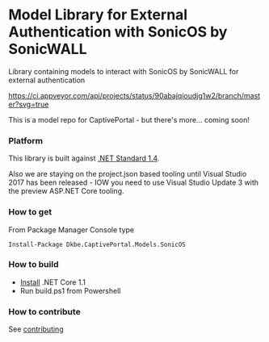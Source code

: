# Model Library for External Authentication with SonicOS by SonicWALL

Library containing models to interact with SonicOS by SonicWALL for external authentication

https://ci.appveyor.com/api/projects/status/90abajqioudjg1w2/branch/master?svg=true


This is a model repo for CaptivePortal - but there's more... coming soon!

### Platform

This library is built against [.NET Standard 1.4](https://docs.microsoft.com/en-us/nuget/schema/target-frameworks#net-platform-standard).

Also we are staying on the project.json based tooling until Visual Studio 2017 has been released - IOW you need to use Visual Studio
Update 3 with the preview ASP.NET Core tooling.

### How to get

From Package Manager Console type
```
Install-Package Dkbe.CaptivePortal.Models.SonicOS
```


### How to build

* [Install](https://www.microsoft.com/net/download/core#/current) .NET Core 1.1 
* Run build.ps1 from Powershell


### How to contribute

See [contributing](./CONTRIBUTING.md)